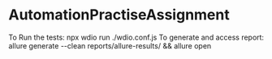 # AutomationPractiseAssignment
To Run the tests:
npx wdio run ./wdio.conf.js
To generate and access report:
allure generate --clean reports/allure-results/ && allure open
